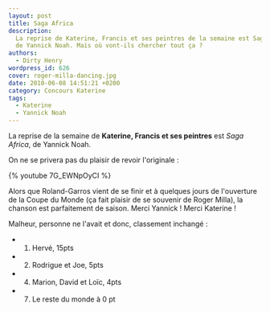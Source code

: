 ```yaml
---
layout: post
title: Saga Africa
description:
  La reprise de Katerine, Francis et ses peintres de la semaine est Saga Africa
  de Yannick Noah. Mais où vont-ils chercher tout ça ?
authors:
  - Dirty Henry
wordpress_id: 626
cover: roger-milla-dancing.jpg
date: 2010-06-08 14:51:21 +0200
category: Concours Katerine
tags:
  - Katerine
  - Yannick Noah
---
```


La reprise de la semaine de **Katerine, Francis et ses peintres** est _Saga
Africa_, de Yannick Noah.

On ne se privera pas du plaisir de revoir l'originale :

{% youtube 7G_EWNpOyCI %}

Alors que Roland-Garros vient de se finir et à quelques jours de l'ouverture de
la Coupe du Monde (ça fait plaisir de se souvenir de Roger Milla), la chanson
est parfaitement de saison. Merci Yannick ! Merci Katerine !

Malheur, personne ne l'avait et donc, classement inchangé :

- 1. Hervé, 15pts
- 2. Rodrigue et Joe, 5pts
- 4. Marion, David et Loïc, 4pts
- 7. Le reste du monde à 0 pt
